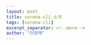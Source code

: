 ```yaml
---
layout: post
title: corona-cli 소개
tags: [corona-cli]
excerpt_separator: <!--more-->
author: "이현재"
---
```

